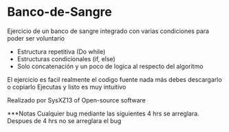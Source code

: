 # Banco-de-Sangre
Ejercicio de un banco de sangre integrado con varias condiciones para poder ser voluntario

* Estructura repetitiva (Do while)
* Estructuras condicionales (if, else)
* Solo concatenación y un poco de logica al respecto del algoritmo

El ejercicio es facil realmente el codigo fuente nada más debes descargarlo o copiarlo
Ejecutas y listo es muy intuitivo

Realizado por SysXZ13 of Open-source software

***Notas
Cualquier bug mediante las siguientes 4 hrs se arreglara.
Despues de 4 hrs no se arreglara el bug
